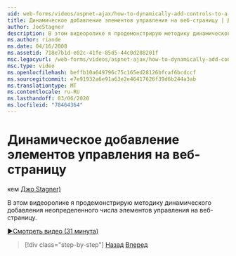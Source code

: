 ```yaml
---
uid: web-forms/videos/aspnet-ajax/how-to-dynamically-add-controls-to-a-web-page
title: Динамическое добавление элементов управления на веб-страницу | Документация Майкрософт
author: JoeStagner
description: В этом видеоролике я продемонстрирую методику динамического добавления неопределенного числа элементов управления на веб-страницу.
ms.author: riande
ms.date: 04/16/2008
ms.assetid: 718e7b1d-e02c-41fe-85d5-44c0d288201f
msc.legacyurl: /web-forms/videos/aspnet-ajax/how-to-dynamically-add-controls-to-a-web-page
msc.type: video
ms.openlocfilehash: beffb10a649796c75c165ed28126bfcaf6bcdccf
ms.sourcegitcommit: e7e91932a6e91a63e2e46417626f39d6b244a3ab
ms.translationtype: MT
ms.contentlocale: ru-RU
ms.lasthandoff: 03/06/2020
ms.locfileid: "78464364"
---
```

# <a name="how-to-dynamically-add-controls-to-a-web-page"></a>Динамическое добавление элементов управления на веб-страницу

кем [Джо Stagner)](https://github.com/JoeStagner)

В этом видеоролике я продемонстрирую методику динамического добавления неопределенного числа элементов управления на веб-страницу.

[&#9654;Смотреть видео (31 минута)](https://channel9.msdn.com/Blogs/ASP-NET-Site-Videos/how-to-dynamically-add-controls-to-a-web-page)

> [!div class="step-by-step"]
> [Назад](how-to-dynamically-change-css-using-the-aspnet-ajax-updatepanel.md)
> [Вперед](set-up-your-development-environment-for-aspnet-35.md)
